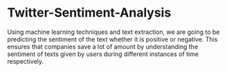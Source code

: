 # Twitter-Sentiment-Analysis
Using machine learning techniques and text extraction, we are going to be predicting the sentiment of the text whether it is positive or negative. This ensures that companies save a lot of amount by understanding the sentiment of texts given by users during different instances of time respectively. 
